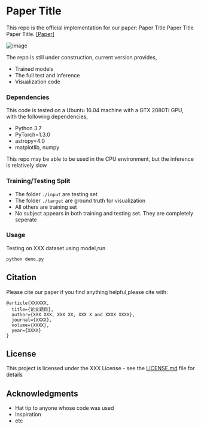 # Paper Title

This repo is the official implementation for our paper: Paper Title Paper Title Paper Title. [[Paper]](https://github.com/FengTaoAI/test/) <br>

![image](https://github.com/Fonnn/test/blob/master/images/test.png)

The repo is still under construction, current version provides, 

* Trained models <br>
* The full test and inference <br>
* Visualization code <br>

### Dependencies

This code is tested on a Ubuntu 16.04 machine with a GTX 2080Ti GPU, with the following dependencies,

* Python 3.7 <br>
* PyTorch=1.3.0 <br>
* astropy=4.0 <br>
* matplotlib, numpy <br>

This repo may be able to be used in the CPU environment, but the inference is relatively slow

### Training/Testing Split

* The folder ```./input``` are testing set
* The folder ```./target``` are ground truth for visualization
* All others are training set
* No subject appears in both training and testing set. They are completely seperate

### Usage

Testing on XXX dataset using model,run

```
python demo.py
```

## Citation

Please cite our paper if you find anything helpful,please cite with:

```
@article{XXXXXX,
  title={论文题目},
  author={XXX XXX, XXX XX, XXX X and XXXX XXXX},
  journal={XXXX},
  volume={XXXX},
  year={XXXX}
}
```

## License

This project is licensed under the XXX License - see the [LICENSE.md](LICENSE.md) file for details

## Acknowledgments

* Hat tip to anyone whose code was used
* Inspiration
* etc
